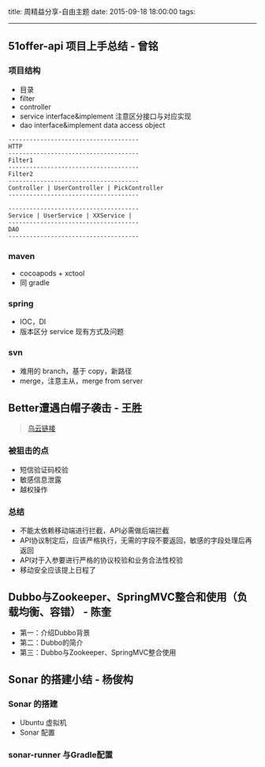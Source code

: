 title: 周精益分享-自由主题
date: 2015-09-18  18:00:00
tags:

---

## 51offer-api 项目上手总结 - 曾铭

### 项目结构

- 目录
- filter
- controller
- service interface&implement 注意区分接口与对应实现
- dao interface&implement  data access object

```
-------------------------------------
HTTP
-------------------------------------
Filter1
-------------------------------------
Filter2
-------------------------------------
Controller | UserController | PickController
-------------------------------------

-------------------------------------
Service | UserService | XXService |
-------------------------------------
DAO
-------------------------------------
```

### maven

- cocoapods + xctool
- 同 gradle

### spring
- IOC，DI
- 版本区分 service 现有方式及问题

### svn

- 难用的 branch，基于 copy，新路径
- merge，注意主从，merge from server


## Better遭遇白帽子袭击 - 王胜

> [乌云链接](http://www.wooyun.org/bugs/wooyun-2010-0139504)

### 被狙击的点

- 短信验证码校验
- 敏感信息泄露
- 越权操作

### 总结

- 不能太依赖移动端进行拦截，API必需做后端拦截
- API协议制定后，应该严格执行，无需的字段不要返回，敏感的字段处理后再返回
- API对于入参要进行严格的协议校验和业务合法性校验
- 移动安全应该提上日程了

## Dubbo与Zookeeper、SpringMVC整合和使用（负载均衡、容错） - 陈奎
 - 第一：介绍Dubbo背景
 - 第二：Dubbo的简介
 - 第三：Dubbo与Zookeeper、SpringMVC整合使用
 
## Sonar 的搭建小结 - 杨俊构

### Sonar 的搭建

- Ubuntu 虚拟机
- Sonar 配置

### sonar-runner 与Gradle配置


